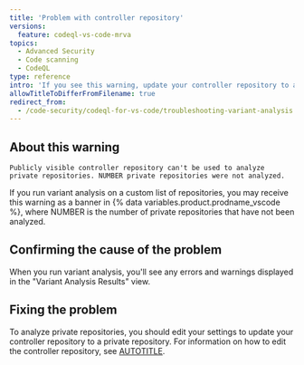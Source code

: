 ```yaml
---
title: 'Problem with controller repository'
versions:
  feature: codeql-vs-code-mrva
topics:
  - Advanced Security
  - Code scanning
  - CodeQL
type: reference
intro: 'If you see this warning, update your controller repository to a private repository.'
allowTitleToDifferFromFilename: true
redirect_from:
  - /code-security/codeql-for-vs-code/troubleshooting-variant-analysis
---
```


## About this warning

```text
Publicly visible controller repository can't be used to analyze private repositories. NUMBER private repositories were not analyzed.
```

If you run variant analysis on a custom list of repositories, you may receive this warning as a banner in {% data variables.product.prodname_vscode %}, where NUMBER is the number of private repositories that have not been analyzed.

## Confirming the cause of the problem

When you run variant analysis, you'll see any errors and warnings displayed in the "Variant Analysis Results" view.

## Fixing the problem

To analyze private repositories, you should edit your settings to update your controller repository to a private repository. For information on how to edit the controller repository, see [AUTOTITLE](/code-security/codeql-for-vs-code/using-the-advanced-functionality-of-the-codeql-for-vs-code-extension/customizing-settings#configuring-settings-for-variant-analysis).
